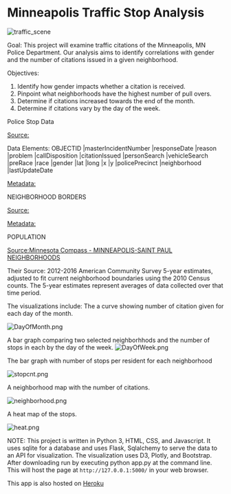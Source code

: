 # Minneapolis Traffic Stop Analysis

![traffic_scene](https://raw.githubusercontent.com/mccallkm/Team_Bostock/master/copstop/static/images/MplsSL.jpg)

Goal:
This project will examine traffic citations of the Minneapolis, MN Police Department. Our analysis aims to identify correlations with gender and the number of citations issued in a given neighborhood.

Objectives:
1. Identify how gender impacts whether a citation is received.
2. Pinpoint what neighborhoods have the highest number of pull overs.
3. Determine if citations increased towards the end of the month.
4. Determine if citations vary by the day of the week.

Police Stop Data

[Source:](https://opendata.minneapolismn.gov/datasets/police-stop-data)

Data Elements:
OBJECTID |masterIncidentNumber |responseDate |reason |problem |callDisposition |citationIssued 
|personSearch |vehicleSearch |preRace |race |gender |lat |long |x |y |policePrecinct |neighborhood |lastUpdateDate 

[Metadata:](https://www.arcgis.com/home/item.html?id=215b4b543d894750aef86c725b56ee2a)

NEIGHBORHOOD BORDERS

[Source:](https://opendata.minneapolismn.gov/datasets/7f88316841ce471faa33c89035fb69e8_0?geometry=-93.728%2C44.886%2C-92.685%2C45.056)

[Metadata:](https://www.arcgis.com/home/item.html?id=7f88316841ce471faa33c89035fb69e8)

POPULATION

[Source:Minnesota Compass - MINNEAPOLIS-SAINT PAUL NEIGHBORHOODS](https://www.mncompass.org/profiles/neighborhoods/minneapolis-saint-paul)

Their Source: 2012-2016 American Community Survey 5-year estimates, adjusted to fit current neighborhood boundaries using the 2010 Census counts. The 5-year estimates represent averages of data collected over that time period.

The visualizations include: The a curve showing number of citation given for each day of the month.

![DayOfMonth.png](https://raw.githubusercontent.com/mccallkm/Team_Bostock/master/copstop/static/images/DayOfMonth.png)

A bar graph comparing two selected neighborhhods and the number of stops in each by the day of the week.
![DayOfWeek.png](https://raw.githubusercontent.com/mccallkm/Team_Bostock/master/copstop/static/images/DayOfWeek.png)

The bar graph with number of stops per resident for each neighborhood 

![stopcnt.png](https://raw.githubusercontent.com/mccallkm/Team_Bostock/master/copstop/static/images/stopcnt.png)

A neighborhood map with the number of citations.

![neighborhood.png](https://raw.githubusercontent.com/mccallkm/Team_Bostock/master/copstop/static/images/neighborhood.png)

A heat map of the stops.

![heat.png](https://raw.githubusercontent.com/mccallkm/Team_Bostock/master/copstop/static/images/heat.png)

NOTE: This project is written in Python 3, HTML, CSS, and Javascript. It uses sqlite for a database and uses Flask, Sqlalchemy to serve the data to an API for visualization.  The visualization uses D3, Plotly, and Bootstrap. 
After downloading run by executing python app.py at the command line. This will host the page at `http://127.0.0.1:5000/` in your web browser. 

This app is also hosted on [Heroku](https://mpls-traffic-stop-data.herokuapp.com/)
